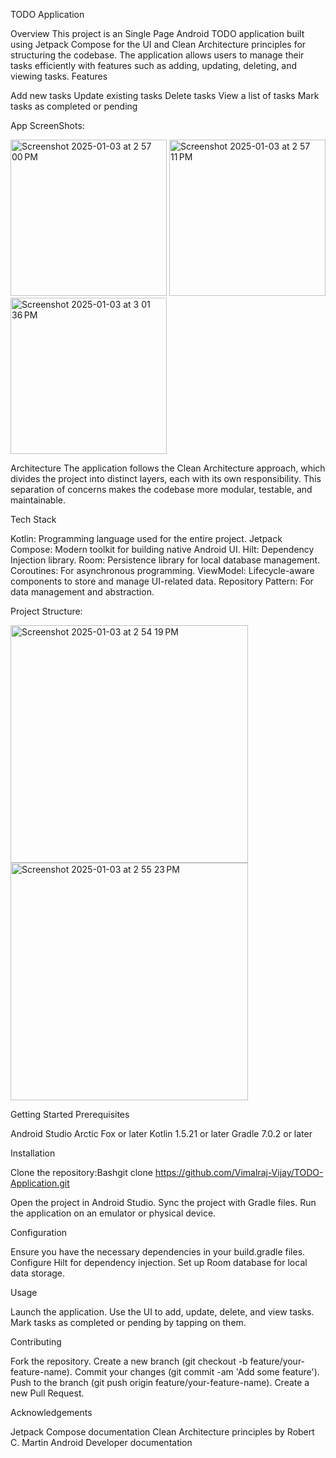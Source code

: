 TODO Application

Overview
This project is an Single Page Android TODO application built using Jetpack Compose for the UI and Clean Architecture principles for structuring the codebase. The application allows users to manage their tasks efficiently with features such as adding, updating, deleting, and viewing tasks.
Features

Add new tasks
Update existing tasks
Delete tasks
View a list of tasks
Mark tasks as completed or pending

App ScreenShots: 

<img width="250" alt="Screenshot 2025-01-03 at 2 57 00 PM" src="https://github.com/user-attachments/assets/31163940-77f9-4ac9-a245-e75389be6be7" /> <img width="250" alt="Screenshot 2025-01-03 at 2 57 11 PM" src="https://github.com/user-attachments/assets/f754c4b8-9e79-4f73-8f3f-60c73236ff5b" />  <img width="250" alt="Screenshot 2025-01-03 at 3 01 36 PM" src="https://github.com/user-attachments/assets/c47f258b-3313-4901-b803-ba99772decc8" />


Architecture
The application follows the Clean Architecture approach, which divides the project into distinct layers, each with its own responsibility. This separation of concerns makes the codebase more modular, testable, and maintainable.

Tech Stack

Kotlin: Programming language used for the entire project.
Jetpack Compose: Modern toolkit for building native Android UI.
Hilt: Dependency Injection library.
Room: Persistence library for local database management.
Coroutines: For asynchronous programming.
ViewModel: Lifecycle-aware components to store and manage UI-related data.
Repository Pattern: For data management and abstraction.

Project Structure:

<img width="380" alt="Screenshot 2025-01-03 at 2 54 19 PM" src="https://github.com/user-attachments/assets/22460dc1-9f62-4ff6-b5e2-ac7badf35c22" />      <img width="380" alt="Screenshot 2025-01-03 at 2 55 23 PM" src="https://github.com/user-attachments/assets/c05d637b-4bb7-424a-92bc-09630f13d670" />


Getting Started
Prerequisites

Android Studio Arctic Fox or later
Kotlin 1.5.21 or later
Gradle 7.0.2 or later

Installation

Clone the repository:Bashgit clone https://github.com/Vimalraj-Vijay/TODO-Application.git

Open the project in Android Studio.
Sync the project with Gradle files.
Run the application on an emulator or physical device.

Configuration

Ensure you have the necessary dependencies in your build.gradle files.
Configure Hilt for dependency injection.
Set up Room database for local data storage.

Usage

Launch the application.
Use the UI to add, update, delete, and view tasks.
Mark tasks as completed or pending by tapping on them.

Contributing

Fork the repository.
Create a new branch (git checkout -b feature/your-feature-name).
Commit your changes (git commit -am 'Add some feature').
Push to the branch (git push origin feature/your-feature-name).
Create a new Pull Request.


Acknowledgements

Jetpack Compose documentation
Clean Architecture principles by Robert C. Martin
Android Developer documentation
